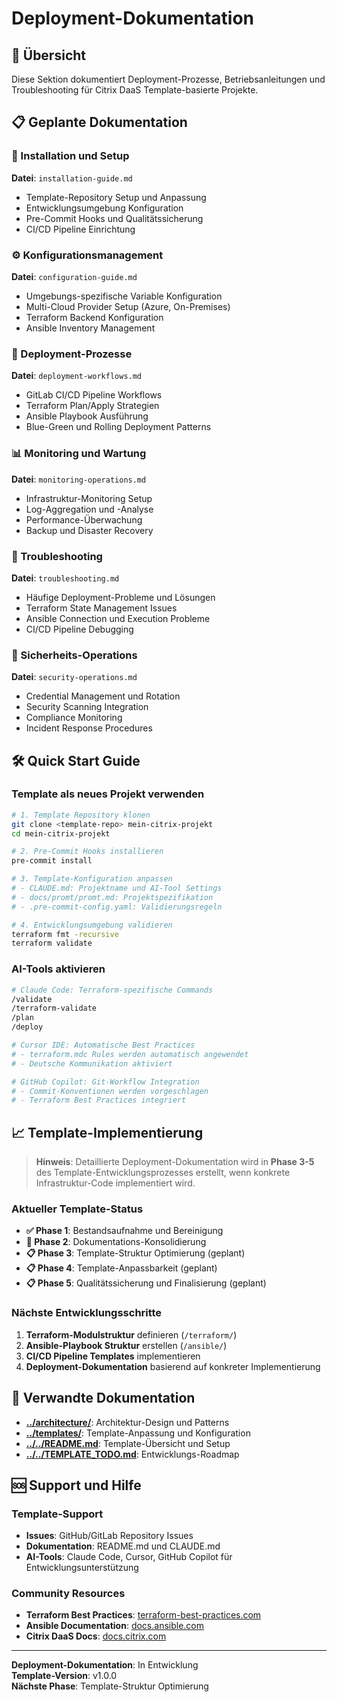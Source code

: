 # Deployment-Dokumentation

## 🚀 Übersicht

Diese Sektion dokumentiert Deployment-Prozesse, Betriebsanleitungen und Troubleshooting für Citrix DaaS Template-basierte Projekte.

## 📋 Geplante Dokumentation

### 🎯 Installation und Setup
**Datei**: `installation-guide.md`
- Template-Repository Setup und Anpassung
- Entwicklungsumgebung Konfiguration
- Pre-Commit Hooks und Qualitätssicherung
- CI/CD Pipeline Einrichtung

### ⚙️ Konfigurationsmanagement
**Datei**: `configuration-guide.md`
- Umgebungs-spezifische Variable Konfiguration
- Multi-Cloud Provider Setup (Azure, On-Premises)
- Terraform Backend Konfiguration
- Ansible Inventory Management

### 🔄 Deployment-Prozesse
**Datei**: `deployment-workflows.md`
- GitLab CI/CD Pipeline Workflows
- Terraform Plan/Apply Strategien
- Ansible Playbook Ausführung
- Blue-Green und Rolling Deployment Patterns

### 📊 Monitoring und Wartung
**Datei**: `monitoring-operations.md`
- Infrastruktur-Monitoring Setup
- Log-Aggregation und -Analyse
- Performance-Überwachung
- Backup und Disaster Recovery

### 🔧 Troubleshooting
**Datei**: `troubleshooting.md`
- Häufige Deployment-Probleme und Lösungen
- Terraform State Management Issues
- Ansible Connection und Execution Probleme
- CI/CD Pipeline Debugging

### 🔐 Sicherheits-Operations
**Datei**: `security-operations.md`
- Credential Management und Rotation
- Security Scanning Integration
- Compliance Monitoring
- Incident Response Procedures

## 🛠️ Quick Start Guide

### Template als neues Projekt verwenden

```bash
# 1. Template Repository klonen
git clone <template-repo> mein-citrix-projekt
cd mein-citrix-projekt

# 2. Pre-Commit Hooks installieren
pre-commit install

# 3. Template-Konfiguration anpassen
# - CLAUDE.md: Projektname und AI-Tool Settings
# - docs/promt/promt.md: Projektspezifikation
# - .pre-commit-config.yaml: Validierungsregeln

# 4. Entwicklungsumgebung validieren
terraform fmt -recursive
terraform validate
```

### AI-Tools aktivieren

```bash
# Claude Code: Terraform-spezifische Commands
/validate
/terraform-validate  
/plan
/deploy

# Cursor IDE: Automatische Best Practices
# - terraform.mdc Rules werden automatisch angewendet
# - Deutsche Kommunikation aktiviert

# GitHub Copilot: Git-Workflow Integration
# - Commit-Konventionen werden vorgeschlagen
# - Terraform Best Practices integriert
```

## 📈 Template-Implementierung

> **Hinweis**: Detaillierte Deployment-Dokumentation wird in **Phase 3-5** des Template-Entwicklungsprozesses erstellt, wenn konkrete Infrastruktur-Code implementiert wird.

### Aktueller Template-Status
- **✅ Phase 1**: Bestandsaufnahme und Bereinigung
- **🔄 Phase 2**: Dokumentations-Konsolidierung  
- **📋 Phase 3**: Template-Struktur Optimierung (geplant)
- **📋 Phase 4**: Template-Anpassbarkeit (geplant)
- **📋 Phase 5**: Qualitätssicherung und Finalisierung (geplant)

### Nächste Entwicklungsschritte
1. **Terraform-Modulstruktur** definieren (`/terraform/`)
2. **Ansible-Playbook Struktur** erstellen (`/ansible/`)
3. **CI/CD Pipeline Templates** implementieren
4. **Deployment-Dokumentation** basierend auf konkreter Implementierung

## 🔗 Verwandte Dokumentation

- **[../architecture/](../architecture/)**: Architektur-Design und Patterns
- **[../templates/](../templates/)**: Template-Anpassung und Konfiguration
- **[../../README.md](../../README.md)**: Template-Übersicht und Setup
- **[../../TEMPLATE_TODO.md](../../TEMPLATE_TODO.md)**: Entwicklungs-Roadmap

## 🆘 Support und Hilfe

### Template-Support
- **Issues**: GitHub/GitLab Repository Issues
- **Dokumentation**: README.md und CLAUDE.md
- **AI-Tools**: Claude Code, Cursor, GitHub Copilot für Entwicklungsunterstützung

### Community Resources
- **Terraform Best Practices**: [terraform-best-practices.com](https://www.terraform-best-practices.com/)
- **Ansible Documentation**: [docs.ansible.com](https://docs.ansible.com/)
- **Citrix DaaS Docs**: [docs.citrix.com](https://docs.citrix.com/en-us/citrix-daas)

---

**Deployment-Dokumentation**: In Entwicklung  
**Template-Version**: v1.0.0  
**Nächste Phase**: Template-Struktur Optimierung